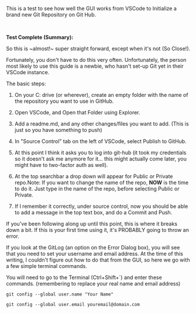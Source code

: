 This is a test to see how well the GUI works from VSCode to Initialize a brand new Git Repository on Git Hub.


<br>

**Test Complete (Summary):**

So this is ~almost!~ super straight forward, except when it's not (So Close!). 

Fortunately, you don't have to do this very often. Unfortunately, the person most likely to use this guide is a newbie, who hasn't set-up Git yet in their VSCode instance.

The basic steps:
1. On your C: drive (or wherever), create an empty folder with the name of the repository you want to use in GitHub.
2. Open VSCode, and Open that Folder using Explorer.
3. Add a readme.md, and any other changes/files you want to add. (This is just so you have something to push)
4. In "Source Control" tab on the left of VSCode, select Publish to GitHub.
5. At this point I think it asks you to log into git-hub (it took my credentials so it doesn't ask me anymore for it... this might actually come later, you might have to two-factor auth as well).
6. At the top searchbar a drop down will appear for Public or Private repo.Note: If you want to change the name of the repo, **NOW** is the time to do it. Just type in the name of the repo, before selecting Public or Private.


7. If I remember it correctly, under source control, now you should be able to add a message in the top text box, and do a Commit and Push.

If you've been following along up until this point, this is where it breaks down a bit.
If this is your first time using it, it's PROBABLY going to throw an error.


If you look at the GitLog (an option on the Error Dialog box), you will see that you need to set your username and email address. At the time of this writing, I couldn't figure out how to do that from the GUI, so here we go with a few simple terminal commands.

You will need to go to the Terminal (Ctrl+Shift+`) and enter these commands. (remembering to replace your real name and email address)

`git config --global user.name "Your Name"`

`git config --global user.email youremail@domain.com`








